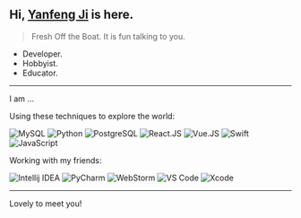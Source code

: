 <head>
  <link rel="stylesheet" href="https://cdn.jsdelivr.net/npm/@fortawesome/fontawesome-free/css/all.min.css">
</head>

## Hi, [Yanfeng Ji](https://github.com/Jiiyf) is here.

> Fresh Off the Boat. It is fun talking to you.

- Developer.
- Hobbyist.
- Educator.


---

I am ...

Using these techniques to explore the world:

![MySQL](https://img.shields.io/badge/-MySQL-4479A1?style=flat-square&logo=MySQL&logoColor=white)
![Python](https://img.shields.io/badge/-Python-375A81?style=flat-square&logo=Python&logoColor=default)
![PostgreSQL](https://img.shields.io/badge/-PostgreSQL-29597F?style=flat-square&logo=PostgreSQL&logoColor=default)
![React.JS](https://img.shields.io/badge/-React.js-35495c?&style=flat-square&logo=React&logoColor=default)
![Vue.JS](https://img.shields.io/badge/-Vue.js-35495c?&style=flat-square&logo=vue.js&logoColor=default)
![Swift](https://img.shields.io/badge/-Swift-ec4736?&style=flat-square&logo=Swift&logoColor=white)
![JavaScript](https://img.shields.io/badge/-JavaScript-black?style=flat-square&logo=JavaScript&logoColor=default)

Working with my friends:

![Intellij IDEA](https://img.shields.io/badge/-Intellij%20IDEA-red?style=flat-square&logo=Intellij%20Idea&logoColor=default)
![PyCharm](https://img.shields.io/badge/-PyCharm-375A81?style=flat-square&logo=PyCharm&logoColor=default)
![WebStorm](https://img.shields.io/badge/-WebStorm-51A5DD?style=flat-square&logo=Webstorm&logoColor=default)
![VS Code](https://img.shields.io/badge/-VS%20Code-007ACC?style=flat-square&logo=Visual%20Studio%20Code&logoColor=white)
![Xcode](https://img.shields.io/badge/-Xcode-1575F9?style=flat-square&logo=Xcode&logoColor=white)

---

Lovely to meet you!
